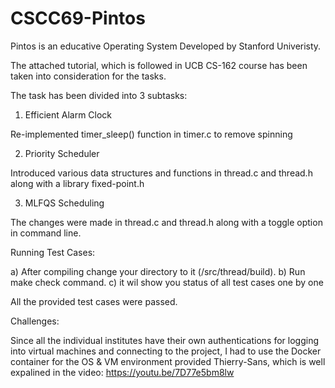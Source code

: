 # CSCC69-Pintos

Pintos is an educative Operating System Developed by Stanford Univeristy.

The attached tutorial, which is followed in UCB CS-162 course has been taken into consideration for the tasks.

The task has been divided into 3 subtasks:

1) Efficient Alarm Clock

Re-implemented timer_sleep() function in timer.c to remove spinning

2) Priority Scheduler

Introduced various data structures and functions in thread.c and thread.h along with a library fixed-point.h

3) MLFQS Scheduling

The changes were made in thread.c and thread.h along with a toggle option in command line.


Running Test Cases:

a) After compiling change your directory to it (/src/thread/build). 
b) Run make check command. 
c) it wil show you status of all test cases one by one

All the provided test cases were passed.

Challenges:

Since all the individual institutes have their own authentications for logging into virtual machines and connecting to the project, I had to use the Docker container for the OS & VM environment provided Thierry-Sans, which is well expalined in the video: https://youtu.be/7D77e5bm8lw



